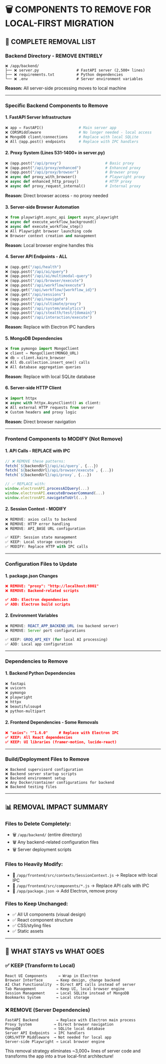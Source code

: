 # 🗑️ COMPONENTS TO REMOVE FOR LOCAL-FIRST MIGRATION

## 🚫 COMPLETE REMOVAL LIST

### **Backend Directory - REMOVE ENTIRELY**
```
❌ /app/backend/
├── ❌ server.py                 # FastAPI server (2,500+ lines)
├── ❌ requirements.txt          # Python dependencies
└── ❌ .env                      # Server environment variables
```

**Reason:** All server-side processing moves to local machine

---

### **Specific Backend Components to Remove**

#### 1. **FastAPI Server Infrastructure**
```python
❌ app = FastAPI()                # Main server app
❌ CORSMiddleware                 # No longer needed - local access
❌ MongoDB client/connections     # Replace with local SQLite
❌ All @app.post() endpoints      # Replace with IPC handlers
```

#### 2. **Proxy System (Lines 531-1400+ in server.py)**
```python
❌ @app.post("/api/proxy")                    # Basic proxy
❌ @app.post("/api/proxy/enhanced")           # Enhanced proxy  
❌ @app.post("/api/proxy/browser")            # Browser proxy
❌ async def proxy_with_browser()             # Playwright proxy
❌ async def enhanced_http_proxy()            # HTTP proxy
❌ async def proxy_request_internal()         # Internal proxy
```
**Reason:** Direct browser access - no proxy needed

#### 3. **Server-side Browser Automation**
```python
❌ from playwright.async_api import async_playwright
❌ async def execute_workflow_background()
❌ async def execute_workflow_step()
❌ All Playwright browser launching code
❌ Browser context creation and management
```
**Reason:** Local browser engine handles this

#### 4. **Server API Endpoints - ALL**
```python
❌ @app.get("/api/health")
❌ @app.post("/api/ai/query") 
❌ @app.post("/api/ai/multimodal-query")
❌ @app.post("/api/browser/execute")
❌ @app.post("/api/workflow/execute")
❌ @app.get("/api/workflow/{workflow_id}")
❌ @app.get("/api/sessions")
❌ @app.post("/api/navigate")
❌ @app.post("/api/ultimate/proxy")
❌ @app.post("/api/system/analytics")
❌ @app.post("/api/stealth/test/{domain}")
❌ @app.post("/api/interaction/execute")
```
**Reason:** Replace with Electron IPC handlers

#### 5. **MongoDB Dependencies**
```python
❌ from pymongo import MongoClient
❌ client = MongoClient(MONGO_URL)
❌ db = client.kairo_browser
❌ All db.collection.insert_one() calls
❌ All database aggregation queries
```
**Reason:** Replace with local SQLite database

#### 6. **Server-side HTTP Client**
```python
❌ import httpx
❌ async with httpx.AsyncClient() as client:
❌ All external HTTP requests from server
❌ Custom headers and proxy logic
```
**Reason:** Direct browser navigation

---

### **Frontend Components to MODIFY (Not Remove)**

#### 1. **API Calls - REPLACE with IPC**
```javascript
// ❌ REMOVE these patterns:
fetch(`${backendUrl}/api/ai/query`, {...})
fetch(`${backendUrl}/api/browser/execute`, {...})
fetch(`${backendUrl}/api/proxy`, {...})

// ✅ REPLACE with:
window.electronAPI.processAIQuery(...)
window.electronAPI.executeBrowserCommand(...)
window.electronAPI.navigateToUrl(...)
```

#### 2. **Session Context - MODIFY**
```javascript
❌ REMOVE: axios calls to backend
❌ REMOVE: HTTP error handling
❌ REMOVE: API_BASE URL configuration

✅ KEEP: Session state management
✅ KEEP: Local storage concepts
✅ MODIFY: Replace HTTP with IPC calls
```

---

### **Configuration Files to Update**

#### 1. **package.json Changes**
```json
❌ REMOVE: "proxy": "http://localhost:8001"
❌ REMOVE: Backend-related scripts

✅ ADD: Electron dependencies
✅ ADD: Electron build scripts
```

#### 2. **Environment Variables**
```javascript
❌ REMOVE: REACT_APP_BACKEND_URL (no backend server)
❌ REMOVE: Server port configurations

✅ KEEP: GROQ_API_KEY (for local AI processing)
✅ ADD: Local app configuration
```

---

### **Dependencies to Remove**

#### 1. **Backend Python Dependencies**
```txt
❌ fastapi
❌ uvicorn
❌ pymongo  
❌ playwright
❌ httpx
❌ beautifulsoup4
❌ python-multipart
```

#### 2. **Frontend Dependencies - Some Removals**
```json
❌ "axios": "^1.6.0"     # Replace with Electron IPC
✅ KEEP: All React dependencies
✅ KEEP: UI libraries (framer-motion, lucide-react)
```

---

### **Build/Deployment Files to Remove**

```
❌ Backend supervisord configuration
❌ Backend server startup scripts
❌ Backend environment setup
❌ Any Docker/container configurations for backend
❌ Backend testing files
```

---

## 📊 REMOVAL IMPACT SUMMARY

### **Files to Delete Completely:**
- 🗑️ `/app/backend/` (entire directory)
- 🗑️ Any backend-related configuration files
- 🗑️ Server deployment scripts

### **Files to Heavily Modify:**
- 🔄 `/app/frontend/src/contexts/SessionContext.js` → Replace with local IPC
- 🔄 `/app/frontend/src/components/*.js` → Replace API calls with IPC
- 🔄 `/app/package.json` → Add Electron, remove proxy

### **Files to Keep Unchanged:**
- ✅ All UI components (visual design)
- ✅ React component structure  
- ✅ CSS/styling files
- ✅ Static assets

---

## 🎯 WHAT STAYS vs WHAT GOES

### **✅ KEEP (Transform to Local)**
```
React UI Components     → Wrap in Electron
Browser Interface      → Keep design, change backend
AI Chat Functionality  → Direct API calls instead of server
Tab Management         → Keep UI, local browser engine
Session Management     → Local SQLite instead of MongoDB
Bookmarks System       → Local storage
```

### **❌ REMOVE (Server Dependencies)**
```
FastAPI Backend        → Replace with Electron main process  
Proxy System          → Direct browser navigation
MongoDB               → SQLite local database
Server API Endpoints  → IPC handlers
CORS/HTTP Middleware  → Not needed for local app
Server-side Playwright → Local browser engine
```

This removal strategy eliminates ~3,000+ lines of server code and transforms the app into a true local-first architecture!
